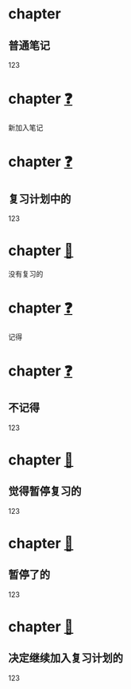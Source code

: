 # chapter

普通笔记
---
123

# chapter    [❓](SOH0000009EOT)  ​

新加入笔记

# chapter    [❓](SOH0000001EOT)  ​

复习计划中的
---
123

# chapter    [🔔](SOH0000003EOT)  ​

没有复习的

# chapter    [❓](SOH0000004EOT)  ​

记得

# chapter    [❓](SOH0000005EOT)  ​

不记得
---
123

# chapter    [📕](SOH0000006EOT)  ​

觉得暂停复习的
---
123

# chapter    [📕](SOH0000007EOT)  ​

暂停了的
---
123

# chapter    [🔔](SOH0000008EOT)  ​

决定继续加入复习计划的
---
123